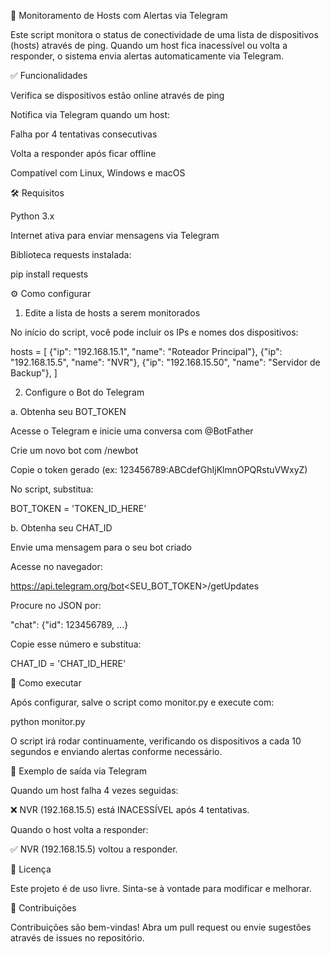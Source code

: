📡 Monitoramento de Hosts com Alertas via Telegram

Este script monitora o status de conectividade de uma lista de dispositivos (hosts) através de ping. Quando um host fica inacessível ou volta a responder, o sistema envia alertas automaticamente via Telegram.

✅ Funcionalidades

Verifica se dispositivos estão online através de ping

Notifica via Telegram quando um host:

Falha por 4 tentativas consecutivas

Volta a responder após ficar offline

Compatível com Linux, Windows e macOS

🛠️ Requisitos

Python 3.x

Internet ativa para enviar mensagens via Telegram

Biblioteca requests instalada:

pip install requests

⚙️ Como configurar

1. Edite a lista de hosts a serem monitorados

No início do script, você pode incluir os IPs e nomes dos dispositivos:

hosts = [
    {"ip": "192.168.15.1", "name": "Roteador Principal"},
    {"ip": "192.168.15.5", "name": "NVR"},
    {"ip": "192.168.15.50", "name": "Servidor de Backup"},
]

2. Configure o Bot do Telegram

a. Obtenha seu BOT_TOKEN

Acesse o Telegram e inicie uma conversa com @BotFather

Crie um novo bot com /newbot

Copie o token gerado (ex: 123456789:ABCdefGhIjKlmnOPQRstuVWxyZ)

No script, substitua:

BOT_TOKEN = 'TOKEN_ID_HERE'

b. Obtenha seu CHAT_ID

Envie uma mensagem para o seu bot criado

Acesse no navegador:

https://api.telegram.org/bot<SEU_BOT_TOKEN>/getUpdates

Procure no JSON por:

"chat": {"id": 123456789, ...}

Copie esse número e substitua:

CHAT_ID = 'CHAT_ID_HERE'

🚀 Como executar

Após configurar, salve o script como monitor.py e execute com:

python monitor.py

O script irá rodar continuamente, verificando os dispositivos a cada 10 segundos e enviando alertas conforme necessário.

📂 Exemplo de saída via Telegram

Quando um host falha 4 vezes seguidas:

❌ NVR (192.168.15.5) está INACESSÍVEL após 4 tentativas.

Quando o host volta a responder:

✅ NVR (192.168.15.5) voltou a responder.

📄 Licença

Este projeto é de uso livre. Sinta-se à vontade para modificar e melhorar.

🤝 Contribuições

Contribuições são bem-vindas! Abra um pull request ou envie sugestões através de issues no repositório.

